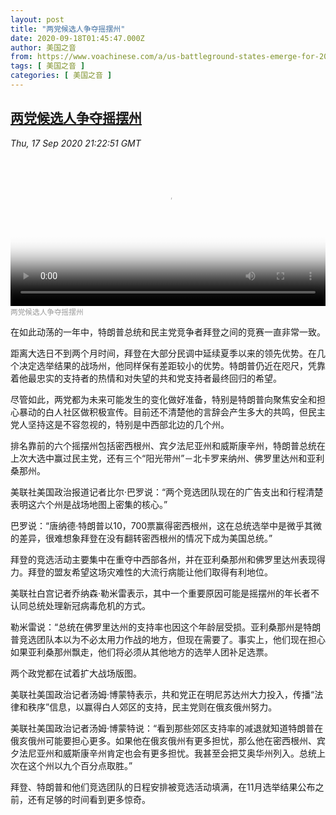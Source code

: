 ```yaml
---
layout: post
title: "两党候选人争夺摇摆州"
date: 2020-09-18T01:45:47.000Z
author: 美国之音
from: https://www.voachinese.com/a/us-battleground-states-emerge-for-2020-election-20200917/5587732.html
tags: [ 美国之音 ]
categories: [ 美国之音 ]
---
```

<!--1600393547000-->
[两党候选人争夺摇摆州](https://www.voachinese.com/a/us-battleground-states-emerge-for-2020-election-20200917/5587732.html)
------

<div>
<div><i>Thu, 17 Sep 2020 21:22:51 GMT</i></div><video poster="https://images.weserv.nl?url=gdb.voanews.com/ff81fc69-c86e-44b1-9703-b0715ad6ec21_tv_r1_s_w900.jpg" src="https://av.voanews.com/Videoroot/Pangeavideo/2020/09/f/ff/ff81fc69-c86e-44b1-9703-b0715ad6ec21_240p.mp4" style="width:100%" controls></video><div><small style="color: #999;">两党候选人争夺摇摆州</small></div><p>在如此动荡的一年中，特朗普总统和民主党竞争者拜登之间的竞赛一直非常一致。</p><p>距离大选日不到两个月时间，拜登在大部分民调中延续夏季以来的领先优势。在几个决定选举结果的战场州，他同样保有差距较小的优势。特朗普仍近在咫尺，凭靠着他最忠实的支持者的热情和对失望的共和党支持者最终回归的希望。</p><p>尽管如此，两党都为未来可能发生的变化做好准备，特别是特朗普向聚焦安全和担心暴动的白人社区做积极宣传。目前还不清楚他的言辞会产生多大的共鸣，但民主党人坚持这是不容忽视的，特别是中西部北边的几个州。</p><p>排名靠前的六个摇摆州包括密西根州、宾夕法尼亚州和威斯康辛州，特朗普总统在上次大选中赢过民主党，还有三个“阳光带州”－北卡罗来纳州、佛罗里达州和亚利桑那州。</p><p>美联社美国政治报道记者比尔·巴罗说：“两个竞选团队现在的广告支出和行程清楚表明这六个州是战场地图上密集的核心。”</p><p>巴罗说：“唐纳德·特朗普以10，700票赢得密西根州，这在总统选举中是微乎其微的差异，很难想象拜登在没有翻转密西根州的情况下成为美国总统。”</p><p>拜登的竞选活动主要集中在重夺中西部各州，并在亚利桑那州和佛罗里达州表现得力。拜登的盟友希望这场灾难性的大流行病能让他们取得有利地位。</p><p>美联社白宫记者乔纳森·勒米雷表示，其中一个重要原因可能是摇摆州的年长者不认同总统处理新冠病毒危机的方式。</p><p>勒米雷说：“总统在佛罗里达州的支持率也因这个年龄层受损。亚利桑那州是特朗普竞选团队本以为不必太用力作战的地方，但现在需要了。事实上，他们现在担心如果亚利桑那州飘走，他们将必须从其他地方的选举人团补足选票。</p><p>两个政党都在试着扩大战场版图。</p><p>美联社美国政治记者汤姆·博蒙特表示，共和党正在明尼苏达州大力投入，传播“法律和秩序”信息，以赢得白人郊区的支持，民主党则在俄亥俄州努力。</p><p>美联社美国政治记者汤姆·博蒙特说：“看到那些郊区支持率的减退就知道特朗普在俄亥俄州可能要担心更多。如果他在俄亥俄州有更多担忧，那么他在密西根州、宾夕法尼亚州和威斯康辛州肯定也会有更多担忧。我甚至会把艾奥华州列入。总统上次在这个州以九个百分点取胜。”</p><p>拜登、特朗普和他们竞选团队的日程安排被竞选活动填满，在11月选举结果公布之前，还有足够的时间看到更多惊奇。</p>
</div>
